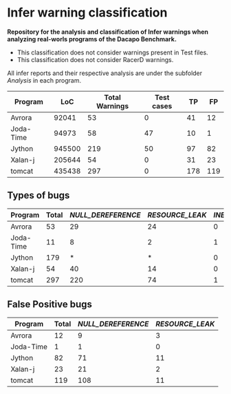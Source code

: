 # Infer warning classification

**Repository for the analysis and classification of Infer warnings when analyzing real-worls programs of the Dacapo Benchmark.**

* This classification does not consider warnings present in Test files. 
* This classification does not consider RacerD warnings.

All infer reports and their respective analysis are under the subfolder *Analysis* in each program.

Program | LoC | Total Warnings | Test cases | TP | FP
------------ | ------------- | -------- |----| ---- | ----| 
Avrora | 92041 | 53 | 0| 41 | 12
Joda-Time | 94973 | 58 | 47 | 10 | 1
Jython | 945500 | 219 | 50 | 97 | 82
Xalan-j| 205644 | 54 | 0 | 31 | 23
tomcat | 435438 | 297 | 0 |178 | 119

## Types of bugs
Program  | Total  | *NULL_DEREFERENCE* | *RESOURCE_LEAK* |  *INEFFICIENT_KEYSET_ITERATOR* | *DEADLOCK*
------------ | ------------- | -------- |----|----|----|
Avrora | 53 | 29 | 24 | 0 | 0 
Joda-Time | 11 | 8 | 2 | 1 | 0
Jython | 179 | * | * | 0 | 0
Xalan-j| 54 | 40 | 14 | 0 | 0
tomcat | 297 | 220 | 74 | 1 | 2


## False Positive bugs

Program | Total | *NULL_DEREFERENCE* | *RESOURCE_LEAK* | 
------------ | ------------- | -------- | ---- |
Avrora | 12 | 9 | 3 |
Joda-Time | 1 | 1 | 0 |
Jython | 82 | 71 | 11 |
Xalan-j| 23 | 21 | 2| 
tomcat | 119 | 108 | 11
